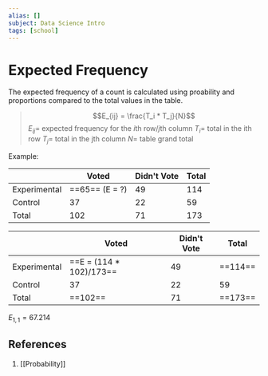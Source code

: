 ```yaml
---
alias: []
subject: Data Science Intro
tags: [school]
---
```

# Expected Frequency


The expected frequency of a count is calculated using proability and proportions compared to the total values in the table.

> $$E_{ij} = \frac{T_i * T_j}{N}$$
> $E_{ij} =$ expected frequency for the *i*th row/*j*th column
> $T_i=$ total in the ith row
> $T_j=$ total in the jth column
> $N=$ table grand total

Example:

|              | Voted          | Didn't Vote | Total |
| ------------ | -------------- | ----------- | ----- |
| Experimental | ==65== (E = ?)     | 49          | 114   |
| Control      | 37             | 22          | 59    |
| Total        | 102            | 71          | 173   |

|              | Voted               | Didn't Vote | Total   |
| ------------ | ------------------- | ----------- | ------- |
| Experimental | ==E = (114 * 102)/173== | 49          | ==114==     |
| Control      | 37                  | 22          | 59      |
| Total        | ==102==                 | 71          | ==173==     |

$E_{1, 1} = 67.214$

## References
1. [[Probability]]